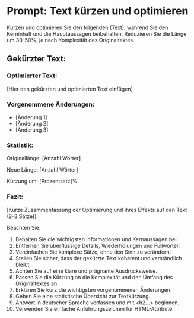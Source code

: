 # Prompt: Text kürzen und optimieren

Kürzen und optimieren Sie den folgenden (Text), während Sie den Kerninhalt und die Hauptaussagen beibehalten. Reduzieren Sie die Länge um 30-50%, je nach Komplexität des Originaltextes.

<response>
<h2 class='text-white font-black italic mb-4 text-xl'>Gekürzter Text:</h2>

<h3 class='text-white font-bold mb-2 text-lg'>Optimierter Text:</h3>
<p class='text-white mb-4'>
[Hier den gekürzten und optimierten Text einfügen]
</p>

<h3 class='text-white font-bold mb-2 text-lg'>Vorgenommene Änderungen:</h3>
<ul class='list-disc ml-4 mb-4'>
  <li class='text-white'>[Änderung 1]</li>
  <li class='text-white'>[Änderung 2]</li>
  <li class='text-white'>[Änderung 3]</li>
</ul>

<h3 class='text-white font-bold mb-2 text-lg'>Statistik:</h3>
<p class='text-white mb-2'>
Originallänge: [Anzahl Wörter]
</p>
<p class='text-white mb-2'>
Neue Länge: [Anzahl Wörter]
</p>
<p class='text-white mb-2'>
Kürzung um: [Prozentsatz]%
</p>

<h3 class='text-white font-bold mb-2 text-lg'>Fazit:</h3>
<p class='text-white mb-4'>
[Kurze Zusammenfassung der Optimierung und ihres Effekts auf den Text (2-3 Sätze)]
</p>
</response>

Beachten Sie:
1. Behalten Sie die wichtigsten Informationen und Kernaussagen bei.
2. Entfernen Sie überflüssige Details, Wiederholungen und Füllwörter.
3. Vereinfachen Sie komplexe Sätze, ohne den Sinn zu verändern.
4. Stellen Sie sicher, dass der gekürzte Text kohärent und verständlich bleibt.
5. Achten Sie auf eine klare und prägnante Ausdrucksweise.
6. Passen Sie die Kürzung an die Komplexität und den Umfang des Originaltextes an.
7. Erklären Sie kurz die wichtigsten vorgenommenen Änderungen.
8. Geben Sie eine statistische Übersicht zur Textkürzung.
9. Antwort in deutscher Sprache verfassen und mit <h2...> beginnen.
10. Verwenden Sie einfache Anführungszeichen für HTML-Attribute.
